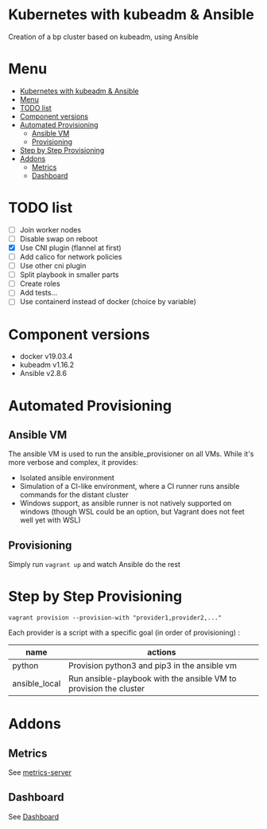 # Kubernetes with kubeadm & Ansible
Creation of a bp cluster based on kubeadm, using Ansible

# Menu
- [Kubernetes with kubeadm & Ansible](#kubernetes-with-kubeadm--ansible)
- [Menu](#menu)
- [TODO list](#todo-list)
- [Component versions](#component-versions)
- [Automated Provisioning](#automated-provisioning)
  - [Ansible VM](#ansible-vm)
  - [Provisioning](#provisioning)
- [Step by Step Provisioning](#step-by-step-provisioning)
- [Addons](#addons)
  - [Metrics](#metrics)
  - [Dashboard](#dashboard)

# TODO list

* [ ] Join worker nodes
* [ ] Disable swap on reboot
* [x] Use CNI plugin (flannel at first)
* [ ] Add calico for network policies
* [ ] Use other cni plugin
* [ ] Split playbook in smaller parts
* [ ] Create roles
* [ ] Add tests...
* [ ] Use containerd instead of docker (choice by variable)

# Component versions

* docker v19.03.4
* kubeadm v1.16.2
* Ansible v2.8.6

# Automated Provisioning

## Ansible VM

The ansible VM is used to run the ansible_provisioner on all VMs. While it's more verbose and complex, it provides:

* Isolated ansible environment
* Simulation of a CI-like environment, where a CI runner runs ansible commands for the distant cluster
* Windows support, as ansible runner is not natively supported on windows (though WSL could be an option, but Vagrant does not feet well yet with WSL) 

## Provisioning

Simply run `vagrant up` and watch Ansible do the rest

# Step by Step Provisioning

    vagrant provision --provision-with "provider1,provider2,..."

Each provider is a script with a specific goal (in order of provisioning) :

| name          | actions                                                                                                                        |
| ------------- | ------------------------------------------------------------------------------------------------------------------------------ |
| python        | Provision python3 and pip3 in the ansible vm                                                                                   |
| ansible_local | Run ansible-playbook with the ansible VM to provision the cluster                                                              |

# Addons
## Metrics
See [metrics-server](./metrics-server/README.md)

## Dashboard
See [Dashboard](./dashboard/README.md)

